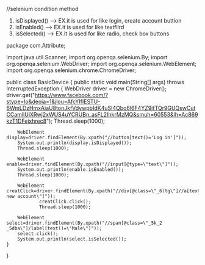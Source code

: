 //selenium condition method
1.  isDisplayed()  --> EX.it is used for like login, create account buttion
2.  isEnabled()    --> EX.it is used for like textfilrd
3.  isSelected()   --> EX.it is used for like radio, check box buttons


package com.Attribute;

import java.util.Scanner;
import org.openqa.selenium.By;
import org.openqa.selenium.WebDriver;
import org.openqa.selenium.WebElement;
import org.openqa.selenium.chrome.ChromeDriver;

public class BasicDevice {
    public static void main(String[] args) throws InterruptedException {
        WebDriver driver = new ChromeDriver();
        driver.get("https://www.facebook.com/?stype=lo&deoia=1&jlou=AfcYIfIESTU-6WmLDzHmxAiaU8tonJkfVdywpbIdK4uSI4Qbo6I6F4YZ9jfTQr9GUQswCutCCamlIUjXRwj2xWUS4uYCRUBn_asFL2IhkrMzMQ&smuh=60553&lh=Ac869kzT1DFejxhrec8");
        Thread.sleep(1000);
        
        WebElement display=driver.findElement(By.xpath("//button[text()='Log in']"));
        System.out.println(display.isDisplayed());
        Thread.sleep(1000);
        
        WebElement enable=driver.findElement(By.xpath("//input[@type=\"text\"]"));
        System.out.println(enable.isEnabled());
        Thread.sleep(1000);
        
        WebElement creatClick=driver.findElement(By.xpath("//div[@class=\"_6ltg\"]//a[text()=\"Create new account\"]"));
        		creatClick.click();
        	    Thread.sleep(1000);
        
        WebElement select=driver.findElement(By.xpath("//span[@class=\"_5k_2 _5dba\"]/label[text()=\"Male\"]"));
        select.click();
        System.out.println(select.isSelected());
    }
}
